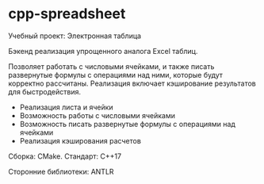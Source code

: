 # cpp-spreadsheet
Учебный проект: Электронная таблица

Бэкенд реализация упрощенного аналога Excel таблиц.

Позволяет работать с числовыми ячейками, и также писать развернутые формулы с операциями над ними, которые будут корректно рассчитаны.
Реализация включает кэширование результатов для быстродействия.

- Реализация листа и ячейки
- Возможность работы с числовыми ячейками
- Возможность писать развернутые формулы с операциями над ячейками
- Реализация кэширования расчетов

Сборка: CMake.
Стандарт: С++17

Сторонние библиотеки: ANTLR
